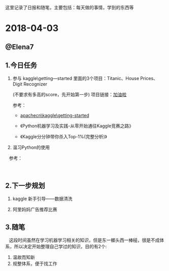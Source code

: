 这里记录了日报和随笔，主要包括：每天做的事情，学到的东西等

# 2018-04-03

## @Elena7

## 1.今日任务

1. 参与 kaggle\getting—started 里面的3个项目：Titanic、House Prices、Digit Recognizer

   (不要求有多高的score，先开始第一步)  项目链接：[加油啦](https://www.kaggle.com/competitions?sortBy=grouped&group=general&page=1&pageSize=20&category=gettingStarted)  

   参考：  

   *   [apachecn\kaggle\getting-started](https://github.com/apachecn/kaggle/tree/master/competitions/getting-started)

   *   《Python机器学习及实践-从零开始通往Kaggle竞赛之路》

   *   《Kaggle分分钟带你杀入Top-1%(完整分析)》

2. 温习Python的使用

    参考：

    

## 2.下一步规划

1. kaggle 新手引导——数据清洗

2. 阿里妈妈广告推荐比赛

## 3.随笔

    这段时间虽然在学习机器学习相关的知识，但是东一榔头西一棒槌，很是不成体系，所以决定开始整理自己学过的知识，目的有2个:  

1. 温故而知新  
2. 规整体系，便于找工作
